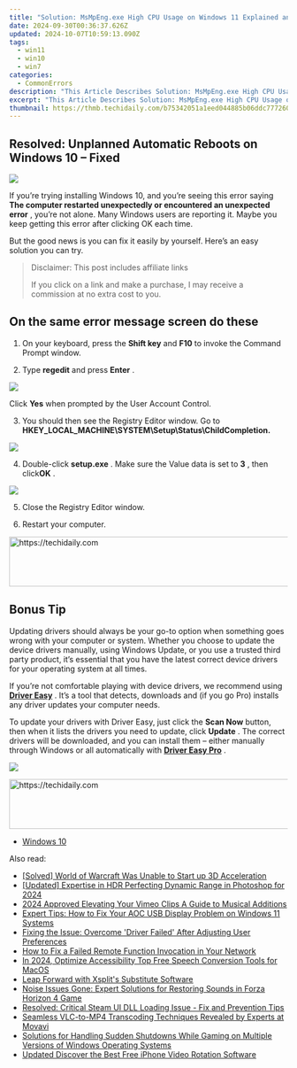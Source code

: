 ```yaml
---
title: "Solution: MsMpEng.exe High CPU Usage on Windows 11 Explained and Fixed"
date: 2024-09-30T00:36:37.626Z
updated: 2024-10-07T10:59:13.090Z
tags:
  - win11
  - win10
  - win7
categories:
  - CommonErrors
description: "This Article Describes Solution: MsMpEng.exe High CPU Usage on Windows 11 Explained and Fixed"
excerpt: "This Article Describes Solution: MsMpEng.exe High CPU Usage on Windows 11 Explained and Fixed"
thumbnail: https://thmb.techidaily.com/b75342051a1eed044885b06ddc777260c76924178d810e45fd7a89223f0c20e7.jpg
---
```


## Resolved: Unplanned Automatic Reboots on Windows 10 – Fixed

![](https://images.drivereasy.com/wp-content/uploads/2017/08/img_59a3e5e364a54.png)

 If you’re trying installing Windows 10, and you’re seeing this error saying **The computer restarted unexpectedly or encountered an unexpected error** , you’re not alone. Many Windows users are reporting it. Maybe you keep getting this error after clicking OK each time.

 But the good news is you can fix it easily by yourself. Here’s an easy solution you can try.

>  Disclaimer: This post includes affiliate links
>
>  If you click on a link and make a purchase, I may receive a commission at no extra cost to you.
>

## On the same error message screen do these

 1) On your keyboard, press the **Shift key**  and **F10**  to invoke the Command Prompt window.

 2) Type **regedit**  and press **Enter** .

![](https://images.drivereasy.com/wp-content/uploads/2017/09/img_59b8f6dcad206.png)

 Click **Yes**  when prompted by the User Account Control.

 3) You should then see the Registry Editor window. Go to **HKEY\_LOCAL\_MACHINE\\SYSTEM\\Setup\\Status\\ChildCompletion.**

![](https://images.drivereasy.com/wp-content/uploads/2017/09/img_59b8fef4b3fdb.jpg)

 4) Double-click **setup.exe** . Make sure the Value data is set to **3** , then click**OK**  .

![](https://images.drivereasy.com/wp-content/uploads/2017/09/img_59b8ff5c80fea.jpg)

5) Close the Registry Editor window.

6) Restart your computer.

<!-- affiliate ads begin -->
<a href="https://appsumo.8odi.net/c/5597632/2151870/7443" target="_top" id="2151870">
  <img src="//a.impactradius-go.com/display-ad/7443-2151870" border="0" alt="https://techidaily.com" width="728" height="90"/>
</a>
<img height="0" width="0" src="https://appsumo.8odi.net/i/5597632/2151870/7443" style="position:absolute;visibility:hidden;" border="0" />
<!-- affiliate ads end -->

## Bonus Tip

 Updating drivers should always be your go-to option when something goes wrong with your computer or system. Whether you choose to update the device drivers manually, using Windows Update, or you use a trusted third party product, it’s essential that you have the latest correct device drivers for your operating system at all times.

 If you’re not comfortable playing with device drivers, we recommend using [**Driver Easy**](https://tools.techidaily.com/drivereasy/download/)  . It’s a tool that detects, downloads and (if you go Pro) installs any driver updates your computer needs.

To update your drivers with Driver Easy, just click the **Scan Now**  button, then when it lists the drivers you need to update, click **Update**  . The correct drivers will be downloaded, and you can install them – either manually through Windows or all automatically with **[Driver Easy Pro](https://tools.techidaily.com/drivereasy/download/)** .

![](https://images.drivereasy.com/wp-content/uploads/2018/07/img_5b4c49f2da67c.jpg)

<!-- affiliate ads begin -->
<a href="https://aligracehair.sjv.io/c/5597632/1938698/19272" target="_top" id="1938698">
  <img src="//a.impactradius-go.com/display-ad/19272-1938698" border="0" alt="https://techidaily.com" width="728" height="90"/>
</a>
<img height="0" width="0" src="https://aligracehair.sjv.io/i/5597632/1938698/19272" style="position:absolute;visibility:hidden;" border="0" />
<!-- affiliate ads end -->

* [Windows 10](https://tools.techidaily.com/drivereasy/download/)

<ins class="adsbygoogle"
     style="display:block"
     data-ad-format="autorelaxed"
     data-ad-client="ca-pub-7571918770474297"
     data-ad-slot="1223367746"></ins>

<ins class="adsbygoogle"
     style="display:block"
     data-ad-client="ca-pub-7571918770474297"
     data-ad-slot="8358498916"
     data-ad-format="auto"
     data-full-width-responsive="true"></ins>

<span class="atpl-alsoreadstyle">Also read:</span>
<div><ul>
<li><a href="https://common-error.techidaily.com/solved-world-of-warcraft-was-unable-to-start-up-3d-acceleration/"><u>[Solved] World of Warcraft Was Unable to Start up 3D Acceleration</u></a></li>
<li><a href="https://fox-info.techidaily.com/updated-expertise-in-hdr-perfecting-dynamic-range-in-photoshop-for-2024/"><u>[Updated] Expertise in HDR Perfecting Dynamic Range in Photoshop for 2024</u></a></li>
<li><a href="https://vimeo-videos.techidaily.com/2024-approved-elevating-your-vimeo-clips-a-guide-to-musical-additions/"><u>2024 Approved Elevating Your Vimeo Clips A Guide to Musical Additions</u></a></li>
<li><a href="https://common-error.techidaily.com/expert-tips-how-to-fix-your-aoc-usb-display-problem-on-windows-11-systems/"><u>Expert Tips: How to Fix Your AOC USB Display Problem on Windows 11 Systems</u></a></li>
<li><a href="https://common-error.techidaily.com/fixing-the-issue-overcome-driver-failed-after-adjusting-user-preferences/"><u>Fixing the Issue: Overcome 'Driver Failed' After Adjusting User Preferences</u></a></li>
<li><a href="https://common-error.techidaily.com/how-to-fix-a-failed-remote-function-invocation-in-your-network/"><u>How to Fix a Failed Remote Function Invocation in Your Network</u></a></li>
<li><a href="https://fox-helps.techidaily.com/in-2024-optimize-accessibility-top-free-speech-conversion-tools-for-macos/"><u>In 2024, Optimize Accessibility Top Free Speech Conversion Tools for MacOS</u></a></li>
<li><a href="https://extra-resources.techidaily.com/leap-forward-with-xsplits-substitute-software/"><u>Leap Forward with Xsplit's Substitute Software</u></a></li>
<li><a href="https://common-error.techidaily.com/noise-issues-gone-expert-solutions-for-restoring-sounds-in-forza-horizon-4-game/"><u>Noise Issues Gone: Expert Solutions for Restoring Sounds in Forza Horizon 4 Game</u></a></li>
<li><a href="https://win-able.techidaily.com/resolved-critical-steam-ui-dll-loading-issue-fix-and-prevention-tips/"><u>Resolved: Critical Steam UI DLL Loading Issue - Fix and Prevention Tips</u></a></li>
<li><a href="https://blog-min.techidaily.com/seamless-vlc-to-mp4-transcoding-techniques-revealed-by-experts-at-movavi/"><u>Seamless VLC-to-MP4 Transcoding Techniques Revealed by Experts at Movavi</u></a></li>
<li><a href="https://common-error.techidaily.com/solutions-for-handling-sudden-shutdowns-while-gaming-on-multiple-versions-of-windows-operating-systems/"><u>Solutions for Handling Sudden Shutdowns While Gaming on Multiple Versions of Windows Operating Systems</u></a></li>
<li><a href="https://ai-vdieo-software.techidaily.com/updated-discover-the-best-free-iphone-video-rotation-software/"><u>Updated Discover the Best Free iPhone Video Rotation Software</u></a></li>
</ul></div>

